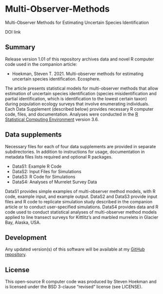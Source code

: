 # Multi-Observer-Methods
Multi-Observer Methods for Estimating Uncertain Species Identification

DOI link
## Summary
Release version 1.01 of this repository archives data and novel R computer code used in the companion article: 
  - Hoekman, Steven T. 2021. Multi-observer methods for estimating uncertain species identification. Ecosphere. 
 
The article presents statistical models for multi-observer methods that allow estimation of uncertain species identification (species misidentification and partial identification, which is identification to the lowest certain taxon) during population ecology surveys that involve enumerating individuals. Each Data Supplement (described below) provides necessary R computer code, files, and documentation. Analyses were conducted in the [R Statistical Computing Environment]( https://www.r-project.org/) version 3.6. 
## Data supplements
Necessary files for each of four data supplements are provided in separate subdirectories. In addition to instructions for usage, documentation in metadata files lists required and optional R packages. 
  - DataS1: Example R Code
  - DataS2: Input Files for Simulations
  - DataS3: R Code for Simulations
  - DataS4: Analyses of Murrelet Survey Data

DataS1 provides simple examples of multi-observer method models, with R code, example input, and example output. 
DataS2 and DataS3 provide input files and R code to replicate simulation study described in the companion article or to conduct user-specified simulations. 
DataS4 provides data and R code used to conduct statistical analyses of multi-observer method models applied to line transect surveys for Kittlitz’s and marbled murrelets in Glacier Bay, Alaska, USA. 
## Development
Any updated version(s) of this software will be available at my [GitHub repository](https://github.com/StevenHoekman). 
## License
This open-source R computer code was produced by Steven Hoekman and is licensed under the BSD 3-clause “revised” license (see LICENSE). 
